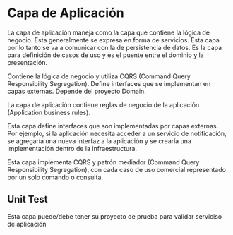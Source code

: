 # Capa de Aplicación
La capa de aplicación maneja como la capa que contiene la lógica de negocio. Esta generalmente se expresa en forma de servicios. 
Esta capa por lo tanto se va a comunicar con la de persistencia de datos. 
Es la capa para definición de casos de uso y es el puente entre el dominio y la presentación.

Contiene la lógica de negocio y utiliza CQRS (Command Query Responsibility Segregation). Define interfaces que se implementan en capas externas. Depende del proyecto Domain.

La capa de aplicación contiene reglas de negocio de la aplicación (Application business rules).

Esta capa define interfaces que son implementadas por capas externas. 
Por ejemplo, si la aplicación necesita acceder a un servicio de notificación, se agregaría una nueva interfaz a la aplicación y 
se crearía una implementación dentro de la infraestructura.

Esta capa implementa CQRS y patrón mediador (Command Query Responsibility Segregation), con cada caso de uso comercial representado por un solo comando o consulta.

## Unit Test
Esta capa puede/debe tener su proyecto de prueba para validar serviciso de aplicación